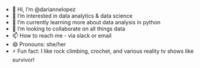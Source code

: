 - 👋 Hi, I’m @dariannelopez
- 👀 I’m interested in data analytics & data science
- 🌱 I’m currently learning more about data analysis in python
- 💞️ I’m looking to collaborate on all things data
- 📫 How to reach me - via slack or email
- 😄 Pronouns: she/her
- ⚡ Fun fact: I like rock climbing, crochet, and various reality tv shows like survivor!

<!---
dariannelopez/dariannelopez is a ✨ special ✨ repository because its `README.md` (this file) appears on your GitHub profile.
You can click the Preview link to take a look at your changes.
--->
